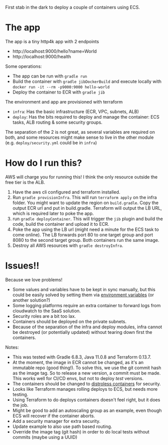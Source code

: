 First stab in the dark to deploy a couple of containers using ECS.

# The app
The app is a tiny http4k app with 2 endpoints
- http://localhost:9000/hello?name=World
- http://localhost:9000/health

Some operations:
* The app can be run with `gradle run`
* Build the container with `gradle jibDockerBuild` and execute locally with `docker run -it --rm -p9000:9000 hello-world`
* Deploy the container to ECR with `gradle jib`

The environment and app are provisioned with terraform
* `infra`: Has the basic infrastructure (ECR, VPC, subnets, ALB)
* `deploy`: Has the bits required to deploy and manage the container: ECS tasks, ALB routing & some security groups.

The separation of the 2 is not great, as several variables are required on both, and some resources might make
sense to live in the other module (e.g. `deploy/security.yml` could be in `infra`)

# How do I run this?
AWS will charge you for running this! I think the only resource outside the free tier is the ALB.

1. Have the aws cli configured and terraform installed. 
1. Run `gradle provisionInfra`. This will run `terraform apply` on the infra folder. You might want to update the 
   region on `build.gradle`. Copy the output ECR url and put in build.gradle. Terraform will output the
   LB URL, which is required later to poke the app.
1. run `gradle deployContainer`. This will trigger the `jib` plugin and build the code, build the container and upload it to ECR.
1. Poke the app using the LB url (might need a minute for the ECS task to come online). The LB forwards port 80
to one target group and port 8080 to the second target group. Both containers run the same image.
1. Destroy all AWS resources with `gradle destroyInfra`.

# Issues!!
Because we love problems!

- Some values and variables have to be kept in sync manually, but this could be easily solved by setting them
via [environment variables](https://www.terraform.io/docs/cli/config/environment-variables.html#tf_var_name) (or another solution?) 
- Some logging platforms require an extra container to forward logs from cloudwatch to the SaaS solution.
- Security roles are a bit too lax.
- Containers should be deployed on the private subnets.
- Because of the separation of the infra and deploy modules, infra cannot be destroyed (or potentially updated) without
  tearing down first the containers.

Notes:
- This was tested with Gradle 6.8.3, Java 11.0.8 and Terraform 0.13.7.
- At the moment, the image in ECR cannot be changed, as it's an immutable repo (good thing!). To solve this, we
  use the git commit hash as the image tag. So to release a new version, a commit must be made. This works well
  for CI/CD envs, but not to deploy _test_ versions.
- The containers should be changed to [distroless containers](https://github.com/GoogleContainerTools/distroless/) for security.
- Looks like Terraform manages rolling deploys to ECS, but needs more testing.
- Using Terraform to do deploys containers doesn't feel right, but it does the job.
- Might be good to add an autoscaling group as an example, even though ECS will recover if the container aborts.
- Add a security manager for extra security.
- Update example to also use path based routing.
- Override the image tag (git hash) in order to do local tests without commits (maybe using a UUID)